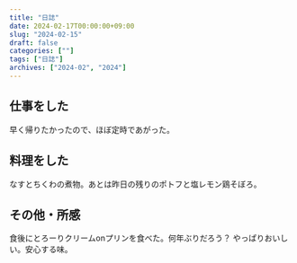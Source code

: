 ```yaml
---
title: "日誌"
date: 2024-02-17T00:00:00+09:00
slug: "2024-02-15"
draft: false
categories: [""]
tags: ["日誌"]
archives: ["2024-02", "2024"]
---
```

## 仕事をした

早く帰りたかったので、ほぼ定時であがった。

## 料理をした

なすとちくわの煮物。あとは昨日の残りのポトフと塩レモン鶏そぼろ。

## その他・所感

食後にとろーりクリームonプリンを食べた。何年ぶりだろう？ やっぱりおいしい。安心する味。
